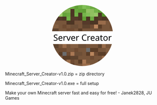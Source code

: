 <center><img src='icon.png' height='200px' style='border-radius: 200px;'/></center>


Minecraft_Server_Creator-v1.0.zip = zip directory

Minecraft_Server_Creator-v1.0.exe = full setup

Make your own Minecraft server fast and easy for free! - Janek2828, JU Games
